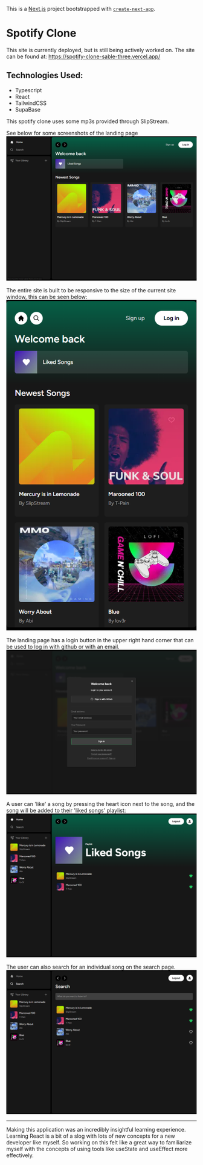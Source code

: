This is a [Next.js](https://nextjs.org/) project bootstrapped with [`create-next-app`](https://github.com/vercel/next.js/tree/canary/packages/create-next-app).

# Spotify Clone

This site is currently deployed, but is still being actively worked on. The site can be found at:
https://spotify-clone-sable-three.vercel.app/

## Technologies Used:

- Typescript
- React
- TailwindCSS
- SupaBase

This spotify clone uses some mp3s provided through SlipStream.

See below for some screenshots of the landing page
![Landing page](/Screenshots/Landing.png)

The entire site is built to be responsive to the size of the current site window, this can be seen below:
![responsive landing](/Screenshots/Responsive_Landing.png)

The landing page has a login button in the upper right hand corner that can be used to log in with github or with an email.
![login page](/Screenshots/Login_page.png)

A user can 'like' a song by pressing the heart icon next to the song, and the song will be added to their 'liked songs' playlist:
![Liked songs](/Screenshots/Liked_Songs.png)

The user can also search for an individual song on the search page.
![Search page](/Screenshots/Search_Page.png)

---

Making this application was an incredibly insightful learning experience. Learning React is a bit of a slog with lots of new concepts for a new developer like myself. So working on this felt like a great way to familiarize myself with the concepts of using tools like useState and useEffect more effectively.

